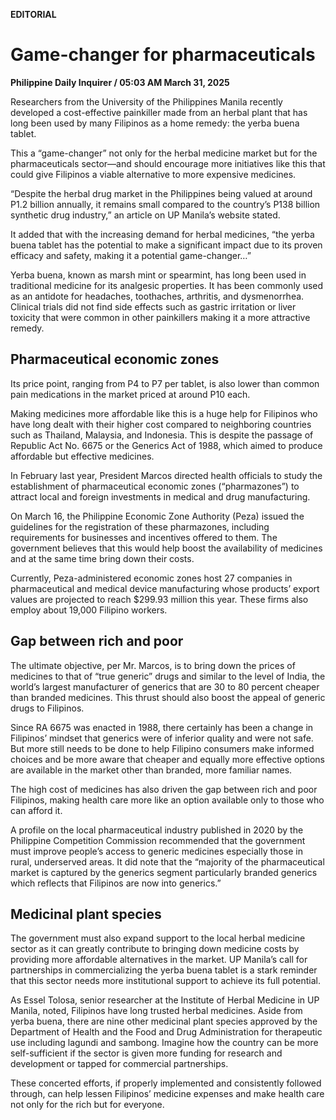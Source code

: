 **EDITORIAL**

# Game-changer for pharmaceuticals

****Philippine Daily Inquirer / 05:03 AM March 31, 2025****

Researchers from the University of the Philippines Manila recently developed a cost-effective painkiller made from an herbal plant that has long been used by many Filipinos as a home remedy: the yerba buena tablet.

This a “game-changer” not only for the herbal medicine market but for the pharmaceuticals sector—and should encourage more initiatives like this that could give Filipinos a viable alternative to more expensive medicines.

“Despite the herbal drug market in the Philippines being valued at around P1.2 billion annually, it remains small compared to the country’s P138 billion synthetic drug industry,” an article on UP Manila’s website stated.

It added that with the increasing demand for herbal medicines, “the yerba buena tablet has the potential to make a significant impact due to its proven efficacy and safety, making it a potential game-changer…”

Yerba buena, known as marsh mint or spearmint, has long been used in traditional medicine for its analgesic properties. It has been commonly used as an antidote for headaches, toothaches, arthritis, and dysmenorrhea. Clinical trials did not find side effects such as gastric irritation or liver toxicity that were common in other painkillers making it a more attractive remedy.

## Pharmaceutical economic zones

Its price point, ranging from P4 to P7 per tablet, is also lower than common pain medications in the market priced at around P10 each.

Making medicines more affordable like this is a huge help for Filipinos who have long dealt with their higher cost compared to neighboring countries such as Thailand, Malaysia, and Indonesia. This is despite the passage of Republic Act No. 6675 or the Generics Act of 1988, which aimed to produce affordable but effective medicines.

In February last year, President Marcos directed health officials to study the establishment of pharmaceutical economic zones (“pharmazones”) to attract local and foreign investments in medical and drug manufacturing.

On March 16, the Philippine Economic Zone Authority (Peza) issued the guidelines for the registration of these pharmazones, including requirements for businesses and incentives offered to them. The government believes that this would help boost the availability of medicines and at the same time bring down their costs.

Currently, Peza-administered economic zones host 27 companies in pharmaceutical and medical device manufacturing whose products’ export values are projected to reach $299.93 million this year. These firms also employ about 19,000 Filipino workers.

## Gap between rich and poor

The ultimate objective, per Mr. Marcos, is to bring down the prices of medicines to that of “true generic” drugs and similar to the level of India, the world’s largest manufacturer of generics that are 30 to 80 percent cheaper than branded medicines. This thrust should also boost the appeal of generic drugs to Filipinos.

Since RA 6675 was enacted in 1988, there certainly has been a change in Filipinos’ mindset that generics were of inferior quality and were not safe. But more still needs to be done to help Filipino consumers make informed choices and be more aware that cheaper and equally more effective options are available in the market other than branded, more familiar names.

The high cost of medicines has also driven the gap between rich and poor Filipinos, making health care more like an option available only to those who can afford it.

A profile on the local pharmaceutical industry published in 2020 by the Philippine Competition Commission recommended that the government must improve people’s access to generic medicines especially those in rural, underserved areas. It did note that the “majority of the pharmaceutical market is captured by the generics segment particularly branded generics which reflects that Filipinos are now into generics.”

## Medicinal plant species

The government must also expand support to the local herbal medicine sector as it can greatly contribute to bringing down medicine costs by providing more affordable alternatives in the market. UP Manila’s call for partnerships in commercializing the yerba buena tablet is a stark reminder that this sector needs more institutional support to achieve its full potential.

As Essel Tolosa, senior researcher at the Institute of Herbal Medicine in UP Manila, noted, Filipinos have long trusted herbal medicines. Aside from yerba buena, there are nine other medicinal plant species approved by the Department of Health and the Food and Drug Administration for therapeutic use including lagundi and sambong. Imagine how the country can be more self-sufficient if the sector is given more funding for research and development or tapped for commercial partnerships.

These concerted efforts, if properly implemented and consistently followed through, can help lessen Filipinos’ medicine expenses and make health care not only for the rich but for everyone.
